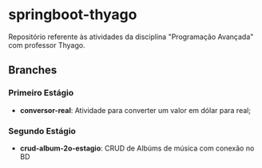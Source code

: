 # springboot-thyago
Repositório referente às atividades da disciplina "Programação Avançada" com professor Thyago.

## Branches
### Primeiro Estágio
- **conversor-real**: Atividade para converter um valor em dólar para real;

### Segundo Estágio
- **crud-album-2o-estagio**: CRUD de Albúms de música com conexão no BD


